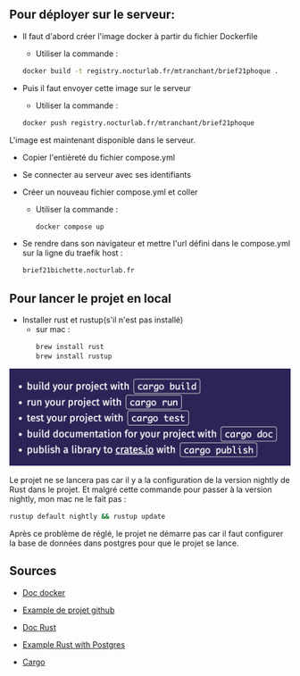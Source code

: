 ## Pour déployer sur le serveur:

- Il faut d'abord créer l'image docker à partir du fichier Dockerfile

    * Utiliser la commande :
    ```bash
    docker build -t registry.nocturlab.fr/mtranchant/brief21phoque .
    ```

- Puis il faut envoyer cette image sur le serveur

    * Utiliser la commande :
    ```bash
    docker push registry.nocturlab.fr/mtranchant/brief21phoque
    ```

L'image est maintenant disponible dans le serveur.

- Copier l'entièreté du fichier compose.yml

- Se connecter au serveur avec ses identifiants

- Créer un nouveau fichier compose.yml et coller

    * Utiliser la commande :
      ```bash
      docker compose up
      ```
      
- Se rendre dans son navigateur et mettre l'url défini dans le compose.yml sur la ligne du traefik host : 
  ```bash
  brief21bichette.nocturlab.fr
  ```
  
## Pour lancer le projet en local

- Installer rust et rustup(s'il n'est pas installé)
  - sur mac :
    ```markdown
    brew install rust
    brew install rustup
    ```
    
![Capture d’écran 2025-05-21 à 17.11.31.png](cargo.png)
  

Le projet ne se lancera pas car il y a la configuration de la version nightly de Rust dans le projet. Et malgré cette commande pour passer à la version nightly, mon mac ne le fait pas :
```bash
rustup default nightly && rustup update
```

Après ce problème de réglé, le projet ne démarre pas car il faut configurer la base de données dans postgres pour que le projet se lance.

## Sources

- [Doc docker](https://hub.docker.com/_/rust)

- [Example de projet github](https://github.com/docker/awesome-compose/blob/master/react-rust-postgres)

- [Doc Rust](https://doc.rust-lang.org/book/)

- [Example Rust with Postgres](https://tms-dev-blog.com/postgresql-database-with-rust-how-to/)

- [Cargo](https://www.rust-lang.org/learn/get-started)